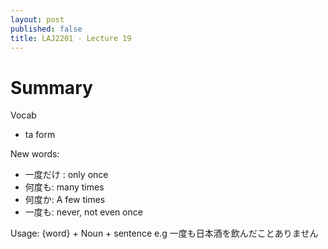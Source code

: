 ```yaml
---
layout: post
published: false
title: LAJ2201 - Lecture 19
---
```



# Summary
Vocab
- ta form

New words:
- 一度だけ : only once
- 何度も: many times
- 何度か: A few times
- 一度も: never, not even once

Usage: {word} + Noun + sentence
e.g 一度も日本酒を飲んだことありません
